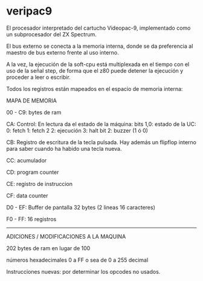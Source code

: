 # veripac9
El procesador interpretado del cartucho Videopac-9, implementado como un subprocesador del ZX Spectrum.


El bus externo se conecta a la memoria interna, donde se da preferencia al maestro de bus externo frente al uso interno.

A la vez, la ejecución de la soft-cpu está multiplexada en el tiempo con el uso de la señal step, de forma que el z80 puede detener la ejecución y proceder a leer o escribir.

Todos los registros están mapeados en el espacio de memoria interna:

MAPA DE MEMORIA

00 - C9: bytes de ram

CA: Control:
	En lectura da el estado de la máquina:
	bits 1,0: estado de la UC:
		0: fetch
		1: fetch 2
		2: ejecución
		3: halt
	bit 2: buzzer (1 ó 0)

CB: Registro de escritura de la tecla pulsada. Hay además un flipflop interno para saber cuando ha habido una tecla nueva.

CC: acumulador

CD: program counter

CE: registro de instruccion

CF: data counter

D0 - EF: Buffer de pantalla 32 bytes (2 lineas 16 caracteres)

F0 - FF: 16 registros

---------

ADICIONES / MODIFICACIONES A LA MAQUINA

202 bytes de ram en lugar de 100

números hexadecimales 0 a FF o sea de 0 a 255 decimal

Instrucciones nuevas: por determinar los opcodes no usados.
